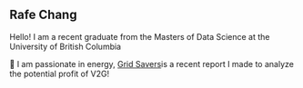 ## Rafe Chang 

Hello! I am a recent graduate from the Masters of Data Science at the University of British Columbia 

🌱 I am passionate in energy, [Grid Savers](https://rafecchang.github.io/gridSavers/)is a recent report I made to analyze the potential profit of V2G! 
